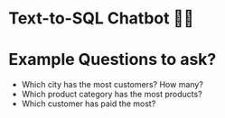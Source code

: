 # Text-to-SQL Chatbot 🚀🤖

# Example Questions to ask?
- Which city has the most customers? How many?
- Which product category has the most products?
- Which customer has paid the most?